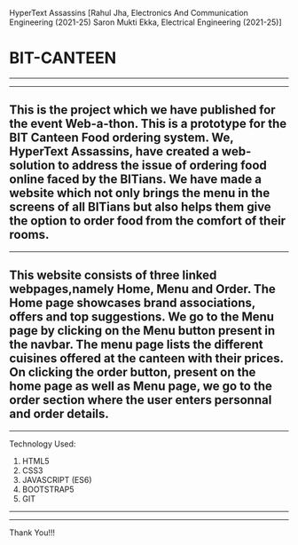 HyperText Assassins
[Rahul Jha, Electronics And Communication Engineering (2021-25)
Saron Mukti Ekka, Electrical Engineering (2021-25)]
# BIT-CANTEEN
------------------------------------------------------------------------------------------------------------------------------------------------------------------------
------------------------------------------------------------------------------------------------------------------------------------------------------------------------
This is the project which we have published for the event Web-a-thon. This is a prototype for the BIT Canteen Food ordering system.
We, HyperText Assassins, have created a web-solution to address the issue of ordering food online faced by the BITians. We have made a website which not only brings the menu in the screens of all BITians but also helps them give the option to order food from the comfort of their rooms.
------------------------------------------------------------------------------------------------------------------------------------------------------------------------
------------------------------------------------------------------------------------------------------------------------------------------------------------------------
This website consists of three linked webpages,namely Home, Menu and Order. The Home page showcases brand associations, offers and top suggestions. We go to the Menu page by clicking on the Menu button present in the navbar. The menu page lists the different cuisines offered at the canteen with their prices. On clicking the order button, present on the home page as well as Menu page, we go to the order section where the user enters personnal and order details.
------------------------------------------------------------------------------------------------------------------------------------------------------------------------
------------------------------------------------------------------------------------------------------------------------------------------------------------------------
Technology Used: 
1. HTML5
2. CSS3
3. JAVASCRIPT (ES6)
4. BOOTSTRAP5
5. GIT
------------------------------------------------------------------------------------------------------------------------------------------------------------------------
------------------------------------------------------------------------------------------------------------------------------------------------------------------------
Thank You!!!
